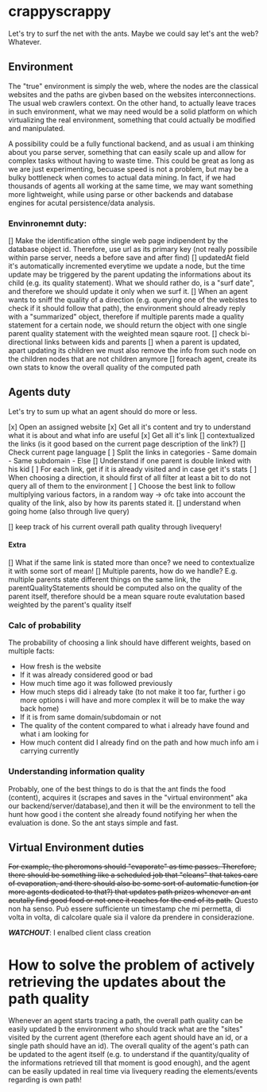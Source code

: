 # crappyscrappy
Let's try to surf the net with the ants. Maybe we could say let's ant the web?
Whatever.

## Environment
The "true" environment is simply the web, where the nodes are the classical websites and the paths are givben based on the websites interconnections. The usual web crawlers context. On the other hand, to actually leave traces in such environment, what we may need would be a solid platform on which virtualizing the real environment, something that could actually be modified and manipulated.

A possibility could be a fully functional backend, and as usual i am thinking about you parse server, something that can easily scale up and allow for complex tasks without having to waste time. This could be great as long as we are just experimenting, becuase speed is not a problem, but may be a bulky bottleneck when comes to actual data mining. In fact, if we had thousands of agents all working at the same time, we may want something more lightweight, while using parse or other backends and database engines for acutal persistence/data analysis.

### Envinronemnt duty:
[] Make the identification ofthe single web page indipendent by the database object id. Therefore, use url as its primary key (not really possibile within parse server, needs a before save and after find)
[] updatedAt field it's automatically incremented everytime we update a node, but the time update may be triggered by the parent updating the informations about its child (e.g. its quality statement). What we should rather do, is a "surf date", and therefore we should update it only when we surf it.
[] When an agent wants to sniff the quality of a direction (e.g. querying one of the webistes to check if it should follow that path), the environment should already reply with a "summarized" object, therefore if multiple parents made a quality statement for a certain node, we should return the object with one single parent quality statement with the weighted mean sqaure root.
[] check bi-directional links between kids and parents
[] when a parent is updated, apart updating its children we must also remove the info from such node on the children nodes that are not children anymore
[] foreach agent, create its own stats to know the overall quality of the computed path

## Agents duty
Let's try to sum up what an agent should do more or less.

 [x] Open an assigned website
 [x] Get all it's content and try to understand what it is about and what info are useful
 [x] Get all it's link
 [] contextualized the links (is it good based on the current page description of the link?)
 [] Check current page language
 [ ] Split the links in categories
     - Same domain
     - Same subdomain
     - Else
[] Understand if one parent is double linked with his kid
 [ ] For each link, get if it is already visited and in case get it's stats
 [ ] When choosing a direction, it should first of all filter at least a bit to do not query all of them to the environment
 [ ] Choose the best link to follow multiplying various factors, in a random way -> ofc take into account the quality of the link, also by how its parents stated it.
 [] understand when going home (also through live query)

[] keep track of his current overall path quality through livequery!

#### Extra
[] What if the same link is stated more than once? we need to contextualize it with some sort of mean!
[] Multiple parents, how do we handle? E.g. multiple parents state different things on the same link, the parentQualityStatements should be computed also on the quality of the parent itself, therefore should be a mean square route evalutation based weighted by the parent's quality itself

### Calc of probability
The probability of choosing a link should have different weights, based on multiple facts:
- How fresh is the website
- If it was already considered good or bad
- How much time ago it was followed previously
- How much steps did i already take (to not make it too far, further i go more options i will have and more complex  it will be to make the way back home)
- If it is from same domain/subdomain or not
- The quality of the content compared to what i already have found and what i am looking for
- How much content did I already find on the path and how much info am i carrying currently

### Understanding information quality
Probably, one of the best things to do is that the ant finds the food (content), acquires it (scrapes and saves in the "virtual environment" aka our backend/server/database),and then it will be the environment to tell the hunt how good i the content she already found notifying her when the evaluation is done. So the ant stays simple and fast.

## Virtual Environment duties
<del> For example, the pheromons should "evaporate" as time passes. Therefore, there should be something like a scheduled job that "cleans" that takes care of evaporation, and there should also be some sort of automatic function (or more agents dedicated to that?) that updates path prizes whenever an ant acutally find good food or not once it reaches for the end of its path.</del>
Questo non ha senso. Può essere sufficiente un timestamp che mi permetta, di volta in volta, di calcolare quale sia il valore da prendere in considerazione.

***WATCHOUT***: I enalbed client class creation

# How to solve the problem of actively retrieving the updates about the path quality
Whenever an agent starts tracing a path, the overall path quality can be easily updated b the environment who should track what are the "sites" visited by the current agent (therefore each agent should have an id, or a single path should have an id). The overall quality of the agent's path can be updated to the agent itself (e.g. to understand if the quantity/quality of the informations retrieved till that moment is good enough), and the agent can be easily updated in real time via livequery reading the elements/events regarding is own path!